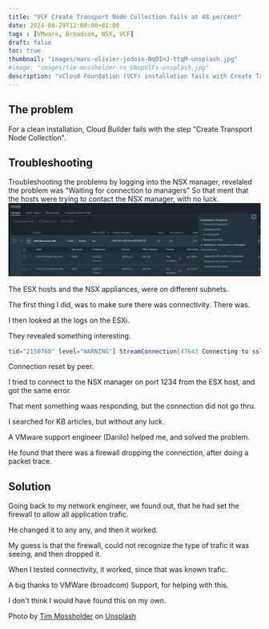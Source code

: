 ```yaml
---
title: "VCF Create Transport Node Collection fails at 48 percent"
date: 2024-08-29T12:00:00+01:00
tags : [VMware, Broadcom, NSX, VCF]
draft: false
toc: true
thumbnail: "images/marc-olivier-jodoin-NqOInJ-ttqM-unsplash.jpg"
#image: "images/tim-mossholder-rx_GNopVlFs-unsplash.jpg"
description: "vCloud Foundation (VCF) installation fails with Create Transport Node Collection at 48 percent"
---
```

## The problem

For a clean installation, Cloud Builder fails with the step "Create Transport Node Collection".

## Troubleshooting

Troubleshooting the problems by logging into the NSX manager, revelaled the problem was "Waiting for connection to managers"
So that ment that the hosts were trying to contact the NSX manager, with no luck.
![nsx](images/1.png)

The ESX hosts and the NSX appliances, were on different subnets. 

The first thing I did, was to make sure there was connectivity. There was.

I then looked at the logs on the ESXi.

They revealed something interesting.
```bash
tid="2150760" level="WARNING"] StreamConnection[47643 Connecting to ssl://10.10.1.5:1234 sid:47643] Couldn't connect to 'ssl://10.10.1.5:1234' (error: 104-Connection reset by peer)
```

Connection reset by peer. 

I tried to connect to the NSX manager on port 1234 from the ESX host, and got the same error.

That ment something waas responding, but the connection did not go thru.

I searched for KB articles, but without any luck.

A VMware support engineer (Danilo) helped me, and solved the problem.

He found that there was a firewall dropping the connection, after doing a packet trace.

## Solution

Going back to my network engineer, we found out, that he had set the firewall to allow all application trafic. 

He changed it to any any, and then it worked.

My guess is that the firewall, could not recognize the type of trafic it was seeing, and then dropped it. 

When I tested connectivity, it worked, since that was known trafic.

A big thanks to VMWare (broadcom) Support, for helping with this. 

I don't think I would have found this on my own.

Photo by <a href="https://unsplash.com/@timmossholder?utm_content=creditCopyText&utm_medium=referral&utm_source=unsplash">Tim Mossholder</a> on <a href="https://unsplash.com/photos/yellow-and-black-round-cookies-rx_GNopVlFs?utm_content=creditCopyText&utm_medium=referral&utm_source=unsplash">Unsplash</a>
  